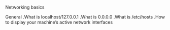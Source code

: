 Networking basics

General
.What is localhost/127.0.0.1
.What is 0.0.0.0
.What is /etc/hosts
.How to display your machine’s active network interfaces
